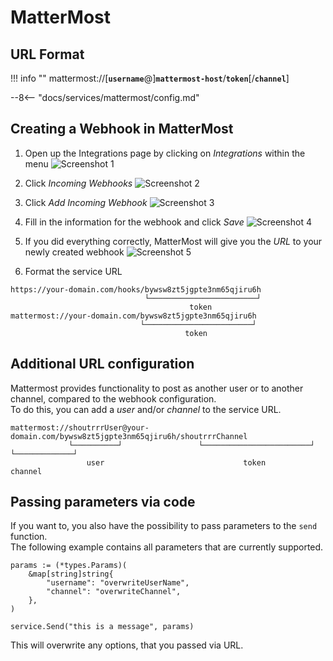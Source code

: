 # MatterMost

## URL Format

!!! info ""
    mattermost://[__`username`__@]__`mattermost-host`__/__`token`__[/__`channel`__]

--8<-- "docs/services/mattermost/config.md"



## Creating a Webhook in MatterMost

1. Open up the Integrations page by clicking on *Integrations* within the menu
![Screenshot 1](mattermost/1.PNG)

2. Click *Incoming Webhooks*
![Screenshot 2](mattermost/2.PNG)

3. Click *Add Incoming Webhook*
![Screenshot 3](mattermost/3.PNG)

4. Fill in the information for the webhook and click *Save*
![Screenshot 4](mattermost/4.PNG)

5. If you did everything correctly, MatterMost will give you the *URL* to your newly created webhook
![Screenshot 5](mattermost/5.PNG)

6. Format the service URL
```
https://your-domain.com/hooks/bywsw8zt5jgpte3nm65qjiru6h
                              └────────────────────────┘
                                        token
mattermost://your-domain.com/bywsw8zt5jgpte3nm65qjiru6h
                             └────────────────────────┘
                                       token
```

## Additional URL configuration

Mattermost provides functionality to post as another user or to another channel, compared to the webhook configuration.
<br/>
To do this, you can add a *user* and/or *channel* to the service URL.

```
mattermost://shoutrrrUser@your-domain.com/bywsw8zt5jgpte3nm65qjiru6h/shoutrrrChannel
             └──────────┘                 └────────────────────────┘ └─────────────┘
                 user                               token                channel
```

## Passing parameters via code

If you want to, you also have the possibility to pass parameters to the `send` function.
<br/>
The following example contains all parameters that are currently supported.

```gotemplate
params := (*types.Params)(
	&map[string]string{
		"username": "overwriteUserName",
		"channel": "overwriteChannel",
	},
)

service.Send("this is a message", params)
```

This will overwrite any options, that you passed via URL.